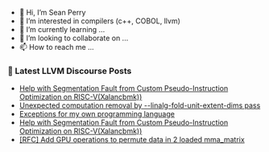 - 👋 Hi, I’m Sean Perry
- 👀 I’m interested in compilers (c++, COBOL, llvm)
- 🌱 I’m currently learning ...
- 💞️ I’m looking to collaborate on ...
- 📫 How to reach me ...

<!---
s66perry/s66perry is a ✨ special ✨ repository because its `README.md` (this file) appears on your GitHub profile.
You can click the Preview link to take a look at your changes.
--->
### 📕 Latest LLVM Discourse Posts

<!-- DISCOURSE-LLVM:START -->
- [Help with Segmentation Fault from Custom Pseudo-Instruction Optimization on RISC-V&lpar;Xalancbmk&rpar;&rpar;](https://discourse.llvm.org/t/help-with-segmentation-fault-from-custom-pseudo-instruction-optimization-on-risc-v-xalancbmk/86197#post_5)
- [Unexpected computation removal by --linalg-fold-unit-extent-dims pass](https://discourse.llvm.org/t/unexpected-computation-removal-by-linalg-fold-unit-extent-dims-pass/86136#post_5)
- [Exceptions for my own programming language](https://discourse.llvm.org/t/exceptions-for-my-own-programming-language/86246#post_1)
- [Help with Segmentation Fault from Custom Pseudo-Instruction Optimization on RISC-V&lpar;Xalancbmk&rpar;&rpar;](https://discourse.llvm.org/t/help-with-segmentation-fault-from-custom-pseudo-instruction-optimization-on-risc-v-xalancbmk/86197#post_4)
- [[RFC] Add GPU operations to permute data in 2 loaded mma_matrix](https://discourse.llvm.org/t/rfc-add-gpu-operations-to-permute-data-in-2-loaded-mma-matrix/86148#post_2)
<!-- DISCOURSE-LLVM:END -->
